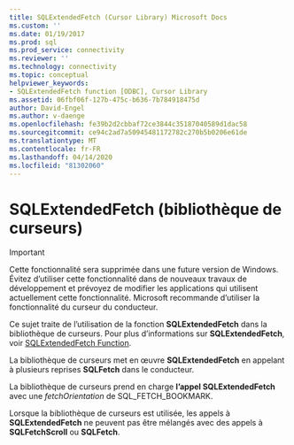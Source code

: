 ```yaml
---
title: SQLExtendedFetch (Cursor Library) Microsoft Docs
ms.custom: ''
ms.date: 01/19/2017
ms.prod: sql
ms.prod_service: connectivity
ms.reviewer: ''
ms.technology: connectivity
ms.topic: conceptual
helpviewer_keywords:
- SQLExtendedFetch function [ODBC], Cursor Library
ms.assetid: 06fbf06f-127b-475c-b636-7b784918475d
author: David-Engel
ms.author: v-daenge
ms.openlocfilehash: fe39b2d2cbbaf72ce3844c35187040589d1dac58
ms.sourcegitcommit: ce94c2ad7a50945481172782c270b5b0206e61de
ms.translationtype: MT
ms.contentlocale: fr-FR
ms.lasthandoff: 04/14/2020
ms.locfileid: "81302060"
---
```

# <a name="sqlextendedfetch-cursor-library"></a>SQLExtendedFetch (bibliothèque de curseurs)
> [!IMPORTANT]  
>  Cette fonctionnalité sera supprimée dans une future version de Windows. Évitez d’utiliser cette fonctionnalité dans de nouveaux travaux de développement et prévoyez de modifier les applications qui utilisent actuellement cette fonctionnalité. Microsoft recommande d’utiliser la fonctionnalité du curseur du conducteur.  
  
 Ce sujet traite de l’utilisation de la fonction **SQLExtendedFetch** dans la bibliothèque de curseurs. Pour plus d’informations sur **SQLExtendedFetch**, voir [SQLExtendedFetch Function](../../../odbc/reference/syntax/sqlextendedfetch-function.md).  
  
 La bibliothèque de curseurs met en œuvre **SQLExtendedFetch** en appelant à plusieurs reprises **SQLFetch** dans le conducteur.  
  
 La bibliothèque de curseurs prend en charge **l’appel SQLExtendedFetch** avec une *fetchOrientation* de SQL_FETCH_BOOKMARK.  
  
 Lorsque la bibliothèque de curseurs est utilisée, les appels à **SQLExtendedFetch** ne peuvent pas être mélangés avec des appels à **SQLFetchScroll** ou **SQLFetch**.
